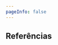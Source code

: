 ```yaml
---
pageInfo: false
---
```


## Referências

[^k19oo2015]: K19-Treinamentos. (2015). Desenvolvimento Web com JSF2 e JPA2.

[^k19oo20152]: K19-Treinamentos. (2015). Desenvolvimento Web Avançado com JSF2, EJB3.1 e CDI.

[^k19oo20153]: K19-Treinamentos. (2015). Integração de Sistemas com Webservices, JMS e EJB.

[^caelumoo]: Caelum. Desenvolvimento Web com HTML, CSS e JavaScript - Curso WD-43.

[^caelumoo2]: Caelum. Java para Desenvolvimento Web - Curso FJ-21.
